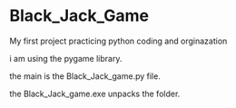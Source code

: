 # Black_Jack_Game
My first project practicing python coding and orginazation

i am using the pygame library.

the main is the Black_Jack_game.py file.

the Black_Jack_game.exe unpacks the folder.
